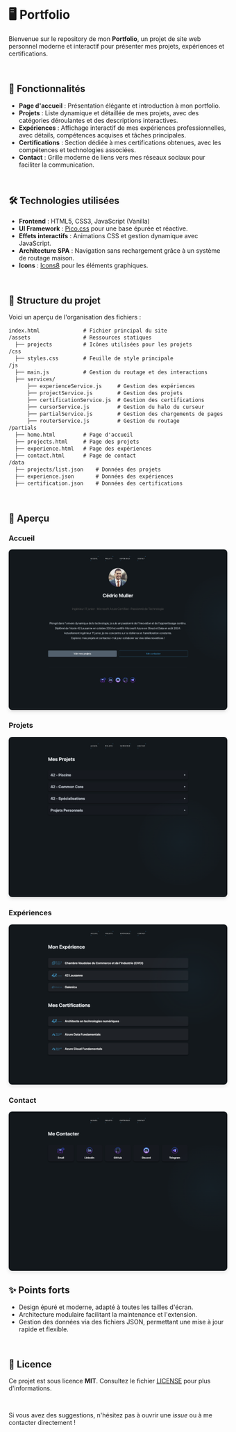 
# 🖥️ Portfolio

Bienvenue sur le repository de mon **Portfolio**, un projet de site web personnel moderne et interactif pour présenter mes projets, expériences et certifications.

<br>

## 🌟 Fonctionnalités

- **Page d'accueil** : Présentation élégante et introduction à mon portfolio.
- **Projets** : Liste dynamique et détaillée de mes projets, avec des catégories déroulantes et des descriptions interactives.
- **Expériences** : Affichage interactif de mes expériences professionnelles, avec détails, compétences acquises et tâches principales.
- **Certifications** : Section dédiée à mes certifications obtenues, avec les compétences et technologies associées.
- **Contact** : Grille moderne de liens vers mes réseaux sociaux pour faciliter la communication.

<br>

## 🛠️ Technologies utilisées

- **Frontend** : HTML5, CSS3, JavaScript (Vanilla)
- **UI Framework** : [Pico.css](https://picocss.com) pour une base épurée et réactive.
- **Effets interactifs** : Animations CSS et gestion dynamique avec JavaScript.
- **Architecture SPA** : Navigation sans rechargement grâce à un système de routage maison.
- **Icons** : [Icons8](https://icons8.com) pour les éléments graphiques.

<br>

## 📂 Structure du projet

Voici un aperçu de l'organisation des fichiers :

```
index.html              # Fichier principal du site
/assets                 # Ressources statiques
  ├── projects          # Icônes utilisées pour les projets
/css
  ├── styles.css        # Feuille de style principale
/js
  ├── main.js           # Gestion du routage et des interactions
  ├── services/
      ├── experienceService.js     # Gestion des expériences
      ├── projectService.js        # Gestion des projets
      ├── certificationService.js  # Gestion des certifications
      ├── cursorService.js         # Gestion du halo du curseur
      ├── partialService.js        # Gestion des chargements de pages
      ├── routerService.js         # Gestion du routage
/partials
  ├── home.html         # Page d'accueil
  ├── projects.html     # Page des projets
  ├── experience.html   # Page des expériences
  ├── contact.html      # Page de contact
/data
  ├── projects/list.json    # Données des projets
  ├── experience.json       # Données des expériences
  ├── certification.json    # Données des certifications
```

<br>

## 📸 Aperçu

### Accueil
<img src="git_utils/1.png" alt="Accueil" style="border-radius: 8px; box-shadow: 0 4px 8px rgba(0, 0, 0, 0.1);" />

### Projets
<img src="git_utils/2.png" alt="Projets" style="border-radius: 8px; box-shadow: 0 4px 8px rgba(0, 0, 0, 0.1);" />

### Expériences
<img src="git_utils/3.png" alt="Expériences" style="border-radius: 8px; box-shadow: 0 4px 8px rgba(0, 0, 0, 0.1);" />

### Contact
<img src="git_utils/4.png" alt="Contact" style="border-radius: 8px; box-shadow: 0 4px 8px rgba(0, 0, 0, 0.1);" />

<br>

## ✨ Points forts

- Design épuré et moderne, adapté à toutes les tailles d'écran.
- Architecture modulaire facilitant la maintenance et l'extension.
- Gestion des données via des fichiers JSON, permettant une mise à jour rapide et flexible.

<br>

## 📜 Licence

Ce projet est sous licence **MIT**. Consultez le fichier [LICENSE](./LICENSE) pour plus d'informations.

<br>

Si vous avez des suggestions, n'hésitez pas à ouvrir une *issue* ou à me contacter directement !
